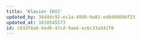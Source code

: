 ```yaml
---
title: 'Klavier [KV]'
updated_by: 34d4dc92-ec1a-4900-9a81-ed8dd8606f23
updated_at: 1610545573
id: c83df8a6-6ed8-47cd-9ae6-ec6c33a341f0
---
```


